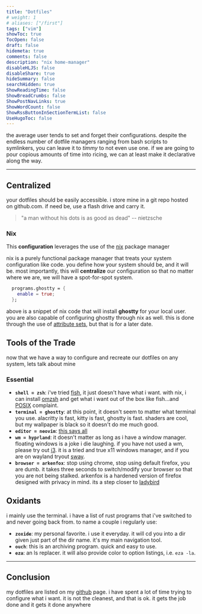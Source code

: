 ```yaml
---
title: "Dotfiles"
# weight: 1
# aliases: ["/first"]
tags: ["vim"]
showToc: true
TocOpen: false
draft: false
hidemeta: true
comments: false
description: "nix home-manager"
disableHLJS: false
disableShare: true
hideSummary: false
searchHidden: true
ShowReadingTime: false
ShowBreadCrumbs: false
ShowPostNavLinks: true
ShowWordCount: false
ShowRssButtonInSectionTermList: false
UseHugoToc: false
---
```


the average user tends to set and forget their configurations. despite the endless number of dotfile managers ranging from bash scripts to symlinkers, you can leave it to _timmy_ to not even use one. if we are going to pour copious amounts of time into ricing, we can at least make it declarative along the way.

---

## Centralized

your dotfiles should be easily accessible. i store mine in a git repo hosted on github.com. if need be, use a flash drive and carry it.

> "a man without his dots is as good as dead"
> -- nietzsche

### Nix

This **configuration** leverages the use of the [nix](https://nixos.org/) package manager

nix is a purely functional package manager that treats your system configuration like code. you define how your system should be, and it will be. most importantly, this will **centralize** our configuration so that no matter where we are, we will have a spot-for-spot system.

```nix
  programs.ghostty = {
    enable = true;
  };

```

above is a snippet of nix code that will install **ghostty** for your local user. you are also capable of configuring ghostty through nix as well. this is done through the use of [attribute sets](https://nix.dev/manual/nix/2.24/language/syntax#attrs-literal), but that is for a later date.

## Tools of the Trade

now that we have a way to configure and recreate our dotfiles on any system, lets talk about mine

### Essential

- **`shell = zsh`**: i've tried [fish](https://fishshell.com/), it just doesn't have what i want. with nix, i can install [omzsh](https://ohmyz.sh/) and get what i want out of the box like fish...and [POSIX](https://en.wikipedia.org/wiki/POSIX) complaint.
- **`terminal = ghostty`**: at this point, it doesn't seem to matter what terminal you use. alacritty is fast, kitty is fast, ghostty is fast. shaders are cool, but my wallpaper is black so it doesn't do me much good.
- **`editor = neovim`**: [this says all](/posts/neovim)
- **`wm = hyprland`**: it doesn't matter as long as i have a window manager. floating windows is a joke i die laughing. if you have not used a wm, please try out [i3](https://i3-corps.com/). it is a tried and true x11 windows manager, and if you are on wayland tryout [sway](https://swaywm.org/).
- **`browser = arkenfox`**: stop using chrome, stop using default firefox, you are dumb. it takes three seconds to switch/modify your browser so that you are not being stalked. arkenfox is a hardened version of firefox designed with privacy in mind. its a step closer to [ladybird](https://ladybird.org/)

## Oxidants

i mainly use the terminal. i have a list of rust programs that i've switched to and never going back from. to name a couple i regularly use:

- **`zoxide`**: my personal favorite. i use it everyday. it will cd you into a dir given just part of the dir name. it's my main navigation tool.
- **`ouch`**: this is an archiving program. quick and easy to use.
- **`eza`**: an ls replacer. it will also provide color to option listings, i.e. `eza -la`.

---

## Conclusion

my dotfiles are listed on my [github](https://github.cim/Sheepheerd) page. i have spent a lot of time trying to configure what i want. it is not the cleanest, and that is ok. it gets the job done and it gets it done anywhere

```

```
